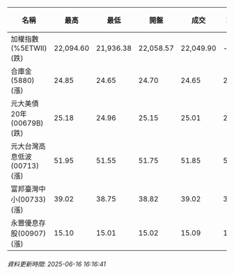 | 名稱 | 最高 | 最低 | 開盤 | 成交 | 均價 | 成交金額(億) | 昨收 | 漲跌幅 | 漲跌 | 總量 | 昨量 | 振幅 |
| -------- | -------- | -------- | -------- |-------- | -------- | -------- |-------- |-------- |-------- | -------- | -------- |-------- |
|加權指數(%5ETWII) (跌)|22,094.60|21,936.38|22,058.57|22,049.90|-|2,893.63|22,072.95|0.10%|23.05|5,409,994|0|0.72%|
|合庫金(5880) (漲)|24.85|24.65|24.70|24.65|24.74|2.75|24.60|0.20%|0.05|11,125|11,567|0.81%|
|元大美債20年(00679B) (跌)|25.18|24.96|25.15|25.01|25.06|14.91|25.50|1.92%|0.49|59,499|81,319|0.86%|
|元大台灣高息低波(00713) (漲)|51.95|51.55|51.75|51.85|51.77|5.08|51.75|0.19%|0.10|9,815|11,941|0.77%|
|富邦臺灣中小(00733) (漲)|39.02|38.75|38.82|39.02|38.92|0.360|39.00|0.05%|0.02|925|843|0.69%|
|永豐優息存股(00907) (漲)|15.10|15.01|15.02|15.09|15.07|0.311|15.05|0.27%|0.04|2,061|3,558|0.60%|
###### 資料更新時間: 2025-06-16 16:16:41